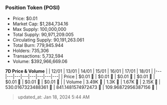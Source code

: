 
  ### Position Token (POSI)
  - Price: $0.01
  - Market Cap: $1,284,734.16
  - Max Supply: 100,000,000
  - Total Supply: 90,971,209.005
  - Circulating Supply: 90,191,263.061
  - Total Burn: 779,945.944
  - Holders: 735,306
  - Transactions: 5,732,594
  - Volume: $392,966,669.06

  **7D Price & Volume**
  | | 12&#x2F;01 | 13&#x2F;01 | 14&#x2F;01 | 15&#x2F;01 | 16&#x2F;01 | 17&#x2F;01 | 18&#x2F;01 |
  |---|---|---|---|---|---|---|---|
  | Price | $0.01 🔻 | $0.01 🔻 | $0.01 🔻 | $0.01 🚀 | $0.01 🔻 | $0.01 🔻 | $0.01 🔻 |
  | Volume | 3.49K 🔻 | 1.3K 🔻 | 1.67K 🚀 | 2.15K 🚀 | 530.0167323488361 🔻 | 841.1481574972473 🚀 | 109.96872956387156 🔻 |

  > updated_at: Jan 18, 2024 5:44 AM
